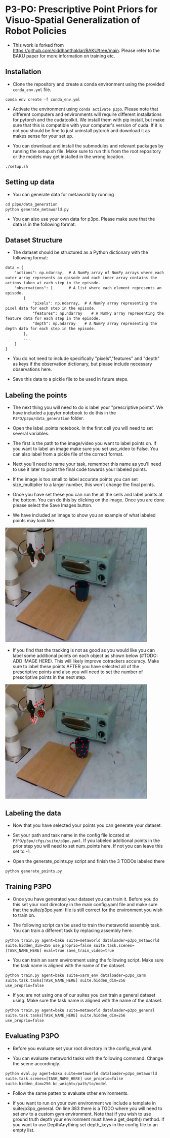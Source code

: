 # P3-PO: Prescriptive Point Priors for Visuo-Spatial Generalization of Robot Policies

- This work is forked from https://github.com/siddhanthaldar/BAKU/tree/main. Please refer to the BAKU paper for more information on training etc.

## Installation
- Clone the repository and create a conda environment using the provided `conda_env.yml` file.
```
conda env create -f conda_env.yml
```
- Activate the environment using `conda activate p3po`. Please note that different computers and environments will require different installations for pytorch and the cudatoolkit. We install them with pip install, but make sure that this is compatible with your computer's version of cuda. If it is not you should be fine to just uninstall pytorch and download it as makes sense for your set up.

- You can download and install the submodules and relevant packages by running the setup.sh file. Make sure to run this from the root repository or the models may get installed in the wrong location.
```
./setup.sh
```

## Setting up data
- You can generate data for metaworld by running
```
cd p3po/data_generation
python generate_metaworld.py
```
- You can also use your own data for p3po. Please make sure that the data is in the following format.

## Dataset Structure

- The dataset should be structured as a Python dictionary with the following format:

```
data = {
    "actions": np.ndarray,  # A NumPy array of NumPy arrays where each outer array represents an episode and each inner array contains the actions taken at each step in the episode.
    "observations": [       # A list where each element represents an episode.
        {
            "pixels": np.ndarray,  # A NumPy array representing the pixel data for each step in the episode.
            "features": np.ndarray    # A NumPy array representing the feature data for each step in the episode.
            "depth": np.ndarray    # A NumPy array representing the depth data for each step in the episode.
        },
        ...
    ]
}
```

- You do not need to include specifically "pixels","features" and "depth" as keys if the observation dictionary, but please include necessary observations here.

- Save this data to a pickle file to be used in future steps.

## Labeling the points
- The next thing you will need to do is label your "prescriptive points". We have included a jupyter notebook to do this in the `P3PO/p3po/data_generation` folder.

- Open the label_points notebook. In the first cell you will need to set several variables.

- The first is the path to the image/video you want to label points on. If you want to label an image make sure you set use_video to False. You can also label from a pickle file of the correct format.

- Next you'll need to name your task, remember this name as you'll need to use it later to point the final code towards your labeled points.

- If the image is too small to label accurate points you can set size_multiplier to a larger number, this won't change the final points.

- Once you have set these you can run the all the cells and label points at the bottom. You can do this by clicking on the image. Once you are done please select the Save Images button.

- We have included an image to show you an example of what labeled points may look like. 

![An image marked with keypoints](figs/prescriptive_points.png)

- If you find that the tracking is not as good as you would like you can label some additional points on each object as shown below (#TODO: ADD IMAGE HERE). This will likely improve cotrackers accuracy. Make sure to label these points AFTER you have selected all of the prescriptive points and also you will need to set the number of prescriptive points in the next step.

![An image marked with keypoints](figs/prescriptive_points_extra.png)

## Labeling the data
- Now that you have selected your points you can generate your dataset.
  
- Set your path and task name in the config file located at `P3PO/p3po/cfgs/suite/p3po.yaml`. If you labeled additional points in the prior step you will need to set num_points here. If not you can leave this set to -1.
  
- Open the generate_points.py script and finish the 3 TODOs labeled there

```
python generate_points.py
```

## Training P3PO
- Once you have generated your dataset you can train it. Before you do this set your root directory in the main config.yaml file and make sure that the suite/p3po.yaml file is still correct for the environment you wish to train on.

- The following script can be used to train the metaworld assembly task. You can train a different task by replacing assembly here.
```
python train.py agent=baku suite=metaworld dataloader=p3po_metaworld suite.hidden_dim=256 use_proprio=false suite.task.scenes=[TASK_NAME_HERE] eval=true save_train_video=true
```

- You can train an xarm environment using the following script. Make sure the task name is aligned with the name of the dataset.
```
python train.py agent=baku suite=xarm_env dataloader=p3po_xarm suite.task.tasks[TASK_NAME_HERE] suite.hidden_dim=256 use_proprio=false
```

- If you are not using one of our suites you can train a general dataset using.  Make sure the task name is aligned with the name of the dataset.
```
python train.py agent=baku suite=metaworld dataloader=p3po_general suite.task.tasks[TASK_NAME_HERE] suite.hidden_dim=256 use_proprio=false
```

## Evaluating P3PO
- Before you evaluate set your root directory in the config_eval.yaml.

- You can evaluate metaworld tasks with the following command. Change the scene accordingly.

```
python eval.py agent=baku suite=metaworld dataloader=p3po_metaworld suite.task.scenes=[TASK_NAME_HERE] use_proprio=false  suite.hidden_dim=256 bc_weight=/path/to/model
```

- Follow the same patten to evaluate other environments.

- If you want to run on your own environment we include a template in suite/p3po_general. On line 383 there is a TODO where you will need to set env to a custom gym environment. Note that if you wish to use ground truth depth your environment must have a get_depth() method. If you want to use DepthAnything set depth_keys in the config file to an empty list.




